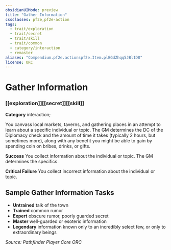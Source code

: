 ```yaml
---
obsidianUIMode: preview
title: "Gather Information"
cssclasses: pf2e,pf2e-action
tags:
  - trait/exploration
  - trait/secret
  - trait/skill
  - trait/common
  - category/interaction
  - remaster
aliases: "Compendium.pf2e.actionspf2e.Item.plBGdZhqq5JBl1D8"
license: ORC
---
```

# Gather Information

### [[exploration]][[secret]][[skill]]

**Category** interaction; 




You canvass local markets, taverns, and gathering places in an attempt to learn about a specific individual or topic. The GM determines the DC of the Diplomacy check and the amount of time it takes (typically 2 hours, but sometimes more), along with any benefit you might be able to gain by spending coin on bribes, drinks, or gifts.

**Success** You collect information about the individual or topic. The GM determines the specifics.

**Critical Failure** You collect incorrect information about the individual or topic.

## Sample Gather Information Tasks

*   **Untrained** talk of the town
*   **Trained** common rumor
*   **Expert** obscure rumor, poorly guarded secret
*   **Master** well-guarded or esoteric information
*   **Legendary** information known only to an incredibly select few, or only to extraordinary beings

*Source: Pathfinder Player Core*
*ORC*